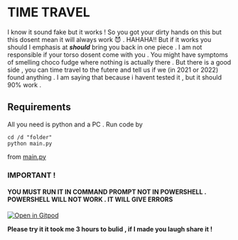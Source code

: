 # TIME TRAVEL 

I know it sound fake but it works ! So you got your dirty hands on this but this dosent mean it will always work :smiling_imp: . HAHAHA!! But if it works you should I emphasis at ***should*** bring you back in one piece . I am not responsible if your torso dosent come with you . You might have symptoms of smelling choco fudge where nothing is actually there . But there is a good side , you can time travel to the futere and tell us if we (in 2021 or 2022) found anything . I am saying that because i havent tested it , but it should 90%  work . 

## Requirements 
All you need is python and a PC . 
Run code by 
```
cd /d "folder"
python main.py
```

from [main.py](https://github.com/PalPalash/time-travel/blob/master/main.py) 
<br>
### IMPORTANT !
#### YOU MUST RUN IT IN COMMAND PROMPT NOT IN POWERSHELL . POWERSHELL WILL NOT WORK . IT WILL GIVE ERRORS 

[![Open in Gitpod](https://gitpod.io/button/open-in-gitpod.svg)](https://gitpod.io/#https://github.com/PalPalash/time-travel)

<b> 
  Please try it it took me 3 hours to bulid , if I made you laugh share it !
</b>
